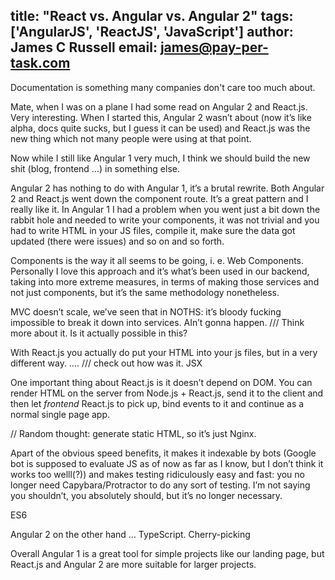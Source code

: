 title: "React vs. Angular vs. Angular 2"
tags: ['AngularJS', 'ReactJS', 'JavaScript']
author: James C Russell
email: james@pay-per-task.com
---

<div id="excerpt">
  Documentation is something many companies don't care too much about.
</div>

Mate, when I was on a plane I had some read on Angular 2 and React.js. Very interesting. When I started this, Angular 2 wasn’t about (now it’s like alpha, docs quite sucks, but I guess it can be used) and React.js was the new thing which not many people were using at that point.

Now while I still like Angular 1 very much, I think we should build the new shit (blog, frontend …) in something else.

Angular 2 has nothing to do with Angular 1, it’s a brutal rewrite. Both Angular 2 and React.js went down the component route. It’s a great pattern and I really like it. In Angular 1 I had a problem when you went just a bit down the rabbit hole and needed to write your components, it was not trivial and you had to write HTML in your JS files, compile it, make sure the data got updated (there were issues) and so on and so forth.

Components is the way it all seems to be going, i. e. Web Components.
Personally I love this approach and it’s what’s been used in our backend, taking into more extreme measures, in terms of making those services and not just components, but it’s the same methodology nonetheless.

MVC doesn’t scale, we’ve seen that in NOTHS: it’s bloody fucking impossible to break it down into services. AIn’t gonna happen. /// Think more about it. Is it actually possible in this?

With React.js you actually do put your HTML into your js files, but in a very different way. …. /// check out how was it.
JSX

One important thing about React.js is it doesn’t depend on DOM. You can render HTML on the server from Node.js + React.js, send it to the client and then let *frontend* React.js to pick up, bind events to it and continue as a normal single page app.

// Random thought: generate static HTML, so it’s just Nginx.

Apart of the obvious speed benefits, it makes it indexable by bots (Google bot is supposed to evaluate JS as of now as far as I know, but I don’t think it works too welll(?)) and makes testing ridiculously easy and fast: you no longer need Capybara/Protractor to do any sort of testing. I’m not saying you shouldn’t, you absolutely should, but it’s no longer necessary.

ES6

Angular 2 on the other hand … TypeScript. Cherry-picking

Overall Angular 1 is a great tool for simple projects like our landing page, but React.js and Angular 2 are more suitable for larger projects.
